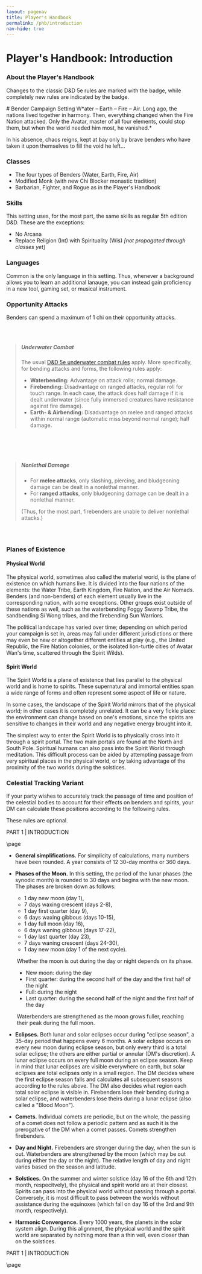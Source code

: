 ```yaml
---
layout: pagenav
title: Player's Handbook
permalink: /phb/introduction
nav-hide: true
---
```


<!-- Homebrewery Link: https://homebrewery.naturalcrit.com/edit/vP9MXg6ODF -->

<h1 id="introduction" class="center-title">
Player's Handbook: Introduction
</h1>

### About the Player's Handbook
Changes to the classic D&D 5e rules are marked with the <span class="change"></span> badge, while completely new rules are indicated by the <span class="new"></span> badge.

<div class="HBonly">
# Bender Campaign Setting
W*ater – Earth – Fire – Air. Long ago, the nations lived together in harmony. Then, everything changed when the Fire Nation attacked. Only the Avatar, master of all four elements, could stop them, but when the world needed him most, he vanished.* 

In his absence, chaos reigns, kept at bay only by brave benders who have taken it upon themselves to fill the void he left...

### Classes

- The four types of Benders (Water, Earth, Fire, Air)
- Modified Monk (with new Chi Blocker monastic tradition)
- Barbarian, Fighter, and Rogue as in the Player's Handbook
</div>

### Skills
This setting uses, for the most part, the same skills as regular 5th edition D&D. These are the exceptions:
- No Arcana
- Replace Religion (Int) with Spirituality (Wis) *[not propagated through classes yet]*

### Languages
Common is the only language in this setting. Thus, whenever a background allows you to learn an additional lanauge, you can instead gain proficiency in a new tool, gaming set, or musical instrument.

### Opportunity Attacks
Benders can spend a maximum of 1 chi on their opportunity attacks.

<div class="HBspacing" style="height:2em;">
</div>

> ##### Underwater Combat
> The usual [D&D 5e underwater combat rules](https://dnd5e.info/combat/underwater-combat/) apply. More specifically, for bending attacks and forms, the following rules apply:  
> - **Waterbending:** Advantage on attack rolls; normal damage.  
> - **Firebending:** Disadvantage on ranged attacks, regular roll for touch range. In each case, the attack does half damage if it is dealt underwater (since fully immersed creatures have resistance against fire damage).  
> - **Earth- & Airbending:** Disadvantage on melee and ranged attacks within normal range (automatic miss beyond normal range); half damage.

<div class="HBspacing" style="height: 4em;">
</div>

> ##### Nonlethal Damage
> - For **melee attacks**, only slashing, piercing, and bludgeoning damage can be dealt in a nonlethal manner.
> - For **ranged attacks**, only bludgeoning damage can be dealt in a nonlethal manner.  
> 
> (Thus, for the most part, firebenders are unable to deliver nonlethal attacks.)

<div class="HBspacing" style="height: 2em;">
</div>

### Planes of Existence
#### Physical World

The physical world, sometimes also called the material world, is the plane of existence on which humans live. It is divided into the four nations of the elements: the Water Tribe, Earth Kingdom, Fire Nation, and the Air Nomads. Benders (and non-benders) of each element usually live in the corresponding nation, with some exceptions. Other groups exist outside of these nations as well, such as the waterbending Foggy Swamp Tribe, the sandbending Si Wong tribes, and the firebending Sun Warriors.

The political landscape has varied over time; depending on which period your campaign is set in, areas may fall under different jurisdictions or there may even be new or altogether different entities at play (e.g., the United Republic, the Fire Nation colonies, or the isolated lion-turtle cities of Avatar Wan's time, scattered through the Spirit Wilds).

#### Spirit World
The Spirit World is a plane of existence that lies parallel to the physical world and is home to spirits. These supernatural and immortal entities span a wide range of forms and often represent some aspect of life or nature. 

In some cases, the landscape of the Spirit World mirrors that of the physical world; in other cases it is completely unrelated. It can be a very fickle place: the environment can change based on one's emotions, since the spirits are sensitive to changes in their world and any negative energy brought into it.

The simplest way to enter the Spirit World is to physically cross into it through a spirit portal. The two main portals are found at the North and South Pole. Spiritual humans can also pass into the Spirit World through meditation. This difficult process can be aided by attempting passage from very spiritual places in the physical world, or by taking advantage of the proximity of the two worlds during the solstices.

### Celestial Tracking Variant

If your party wishes to accurately track the passage of time and position of the celestial bodies to account for their effects on benders and spirits, your DM can calculate these positions according to the following rules.  


These rules are optional.

<div class='pageNumber auto'></div>
<div class='footnote'>PART 1 | INTRODUCTION</div>

\page

- **General simplifications.** For simplicity of calculations, many numbers have been rounded. A year consists of 12 30-day months or 360 days.

- **Phases of the Moon.** In this setting, the period of the lunar phases (the synodic month) is rounded to 30 days and begins with the new moon. The phases are broken down as follows: 
  - 1 day new moon (day 1),
  - 7 days waxing crescent (days 2-8),
  - 1 day first quarter (day 9),
  - 6 days waxing gibbous (days 10-15),
  - 1 day full moon (day 16),
  - 6 days waning gibbous (days 17-22),
  - 1 day last quarter (day 23),
  - 7 days waning crescent (days 24-30),
  - 1 day new moon (day 1 of the next cycle).  
  
<div style="margin-left: 2em; margin-bottom: 1em;">
Whether the moon is out during the day or night depends on its phase.
  <ul>
    <li>New moon: during the day</li>
    <!-- waxing crescent: during the majority of end of the day, minority of beginning of the night -->
    <li>First quarter: during the second half of the day and the first half of the night</li>
    <!-- waxing gibbous: during the minority of end of the day, majority of beginning of the night -->
    <li>Full: during the night</li>
    <!-- waning gibbous: during majority of end of the night, minority of beginning of the day -->
    <li>Last quarter: during the second half of the night and the first half of the day</li>
    <!-- waning crescent: minority of end of night, majority of beginning of the day -->
  </ul>
Waterbenders are strengthened as the moon grows fuller, reaching their peak during the full moon.
</div>

- **Eclipses.** Both lunar and solar eclipses occur during "eclipse season", a 35-day period that happens every 6 months. A solar eclipse occurs on every new moon during eclipse season, but only every third is a total solar eclipse; the others are either partial or annular (DM's discretion). 
A lunar eclipse occurs on every full moon during an eclipse season. Keep in mind that lunar eclipses are visible everywhere on earth, but solar eclipses are total eclipses only in a small region. 
The DM decides where the first eclipse season falls and calculates all subsequent seasons according to the rules above. The DM also decides what region each total solar eclipse is visible in.
Firebenders lose their bending during a solar eclipse, and waterbenders lose theirs during a lunar eclipse (also called a "Blood Moon").

- **Comets.** Individual comets are periodic, but on the whole, the passing of a comet does not follow a periodic pattern and as such it is the prerogative of the DM when a comet passes. Comets strengthen firebenders.

- **Day and Night.** Firebenders are stronger during the day, when the sun is out. Waterbenders are strengthened by the moon (which may be out during either the day or the night). The relative length of day and night varies based on the season and latitude.

- **Solstices.** On the summer and winter solstice (day 16 of the 6th and 12th month, respecitvely), the physical and spirit world are at their closest. Spirits can pass into the physical world without passing through a portal. Conversely, it is most difficult to pass between the worlds without assistance during the equinoxes (which fall on day 16 of the 3rd and 9th month, respectively).

- **Harmonic Convergence.** Every 1000 years, the planets in the solar system align. During this alignment, the physical world and the spirit world are separated by nothing more than a thin veil, even closer than on the solstices.

<div class='pageNumber auto'></div>
<div class='footnote'>PART 1 | INTRODUCTION</div>

\page
